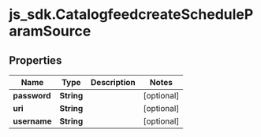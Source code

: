 # js_sdk.CatalogfeedcreateScheduleParamSource

## Properties
Name | Type | Description | Notes
------------ | ------------- | ------------- | -------------
**password** | **String** |  | [optional] 
**uri** | **String** |  | [optional] 
**username** | **String** |  | [optional] 
